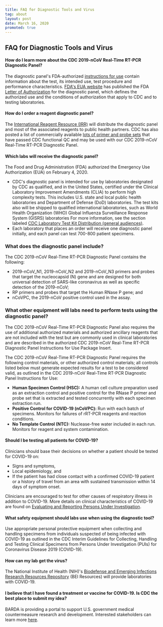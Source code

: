 ```yaml
---
title: FAQ for Diagnostic Tools and Virus
tag: about
layout: post
date: March 16, 2020
promoted: true
---
```


## FAQ for Diagnostic Tools and Virus

#### How do I learn more about the CDC 2019-nCoV Real-Time RT-PCR Diagnostic Panel? ####

The diagnostic panel's FDA-authorized [instructions for use](https://www.fda.gov/media/134922/download) contain information about the test, its intended use, test procedure and performance characteristics. [FDA's EUA website](https://www.fda.gov/medical-devices/emergency-situations-medical-devices/emergency-use-authorizations) has published the FDA [Letter of Authorization](https://www.fda.gov/media/134919/download) for the diagnostic panel, which defines the authorized use and the conditions of authorization that apply to CDC and to testing laboratories.

#### How do I order a reagent diagnostic panel? ####

The [International Reagent Resource (IRR)](https://www.internationalreagentresource.org/) will distribute the diagnostic panel and most of the associated reagents to public health partners. CDC has also posted a list of commercially available [lots of primer and probe sets](https://www.cdc.gov/coronavirus/2019-ncov/downloads/List-of-Acceptable-Commercial-Primers-Probes.pdf) that have passed CDC functional QC and may be used with our CDC 2019-nCoV Real-Time RT-PCR Diagnostic Panel.

#### Which labs will receive the diagnostic panel? ####

The Food and Drug Administration (FDA) authorized the Emergency Use Authorization (EUA) on February 4, 2020.

* CDC's diagnostic panel is intended for use by laboratories designated by CDC as qualified, and in the United States, certified under the Clinical Laboratory Improvement Amendments (CLIA) to perform high complexity tests. This includes U.S. state and local public health laboratories and Department of Defense (DoD) laboratories. The test kits also will be shipped to qualified international laboratories, such as World Health Organization (WHO) Global Influenza Surveillance Response System (GISRS) laboratories For more information, see the section labeled [CDC Laboratory Test Kit Distribution (general audiences)](https://www.cdc.gov/coronavirus/2019-ncov/lab/tool-virus-requests.html#test_distribute).
* Each laboratory that places an order will receive one diagnostic panel initially, and each panel can test 700-800 patient specimens.

### What does the diagnostic panel include? ###

The CDC 2019-nCoV Real-Time RT-PCR Diagnostic Panel contains the following:

* 2019-nCoV_N1, 2019-nCoV_N2 and 2019-nCoV_N3 primers and probes that target the nucleocapsid (N) gene and are designed for both universal detection of SARS-like coronavirus as well as specific detection of the 2019-nCoV;
* RP primers and probes that target the Human RNase P gene; and
* nCoVPC, the 2019-nCoV positive control used in the assay.

### What other equipment will labs need to perform tests using the diagnostic panel? ###

The CDC 2019-nCoV Real-Time RT-PCR Diagnostic Panel also requires the use of additional authorized materials and authorized ancillary reagents that are not included with the test but are commonly used in clinical laboratories and are described in the authorized CDC 2019-nCoV Real-Time RT-PCR Diagnostic Panel Instructions for Use Package Insert.

The CDC 2019-nCoV Real-Time RT-PCR Diagnostic Panel requires the following control materials, or other authorized control materials; all controls listed below must generate expected results for a test to be considered valid, as outlined in the CDC 2019-nCoV Real-Time RT-PCR Diagnostic Panel Instructions for Use:

* **Human Specimen Control (HSC):** A human cell culture preparation used as an extraction control and positive control for the RNase P primer and probe set that is extracted and tested concurrently with each specimen extraction run.
* **Positive Control for COVID-19 (nCoVPC):** Run with each batch of specimens.  Monitors for failures of rRT-PCR reagents and reaction conditions.
* **No Template Control (NTC):** Nuclease-free water included in each run.  Monitors for reagent and system contamination.

#### Should I be testing all patients for COVID-19? ####

Clinicians should base their decisions on whether a patient should be tested for COVID-19 on:

* Signs and symptoms,
* Local epidemiology, and
* If the patient has had close contact with a confirmed COVID-19 patient or a history of travel from an area with sustained transmission within 14 days of symptom onset.

Clinicians are encouraged to test for other causes of respiratory illness in addition to COVID-19. More details on clinical characteristics of COVID-19 are found on [Evaluating and Reporting Persons Under Investigation](https://www.cdc.gov/coronavirus/2019-nCoV/hcp/clinical-criteria.html).

#### What safety equipment should labs use when using the diagnostic tool? ####

Use appropriate personal protective equipment when collecting and handling specimens from individuals suspected of being infected with COVID-19 as outlined in the CDC Interim Guidelines for Collecting, Handling and Testing Clinical Specimens from Persons Under Investigation (PUIs) for Coronavirus Disease 2019 (COVID-19).

#### How can my lab get the virus? ####

The National Institute of Health (NIH)'s [Biodefense and Emerging Infections Research Resources Repository](https://www.niaid.nih.gov/research/bei-resources-repository) (BEI Resources) will provide laboratories with COVID-19.

#### I believe that I have found a treatment or vaccine for COVID-19. Is CDC the best place to submit my idea? ####
BARDA is providing a portal to support U.S. government medical countermeasure research and development. Interested stakeholders can learn more [here](https://medicalcountermeasures.gov/app/barda/coronavirus.aspx).
